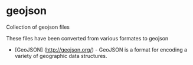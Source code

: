 # geojson

Collection of geojson files

These files have been converted from various formates to geojson

* [GeoJSON] (http://geojson.org/) - GeoJSON is a format for encoding a variety of geographic data structures.
